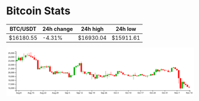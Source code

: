 # Bitcoin Stats

BTC/USDT|24h change|24h high|24h low|
|---|---|---|---|
|$16180.55|-4.31%|$16930.04|$15911.61|

<img src="./chart.svg">
